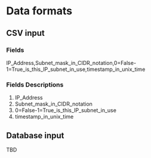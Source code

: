 

# Data formats

## CSV input

### Fields
IP_Address,Subnet_mask_in_CIDR_notation,0=False-1=True_is_this_IP_subnet_in_use,timestamp_in_unix_time

### Fields Descriptions
1. IP_Address
1. Subnet_mask_in_CIDR_notation
1. 0=False-1=True_is_this_IP_subnet_in_use
1. timestamp_in_unix_time

## Database input
TBD
